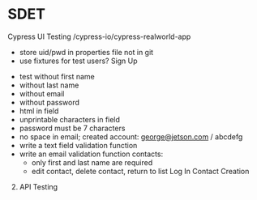 # SDET

Cypress UI Testing
/cypress-io/cypress-realworld-app
* store uid/pwd in properties file not in git
* use fixtures for test users?
Sign Up
- test without first name
- without last name
- without email
- without password
- html in field
- unprintable characters in field
- password must be 7 characters
- no space in email;
created account: george@jetson.com / abcdefg
- write a text field validation function
- write an email validation function
contacts:
	- only first and last name are required
	- edit contact, delete contact, return to list
Log In
Contact Creation

2. API Testing
